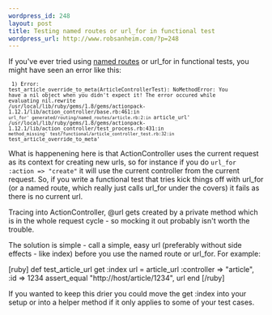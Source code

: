 ```yaml
--- 
wordpress_id: 248
layout: post
title: Testing named routes or url_for in functional test
wordpress_url: http://www.robsanheim.com/?p=248
---
```

If you've ever tried using <a href="http://wiki.rubyonrails.org/rails/pages/NamedRoutes">named routes</a> or url_for in functional tests, you might have seen an error like this:

<code style="font-size: 10px;">  1) Error:
test_article_override_to_meta(ArticleControllerTest):
NoMethodError: You have a nil object when you didn't expect it!
The error occured while evaluating nil.rewrite
    /usr/local/lib/ruby/gems/1.8/gems/actionpack-1.12.1/lib/action_controller/base.rb:461:in `url_for'
    generated/routing/named_routes/article.rb:2:in `article_url'
    /usr/local/lib/ruby/gems/1.8/gems/actionpack-1.12.1/lib/action_controller/test_process.rb:431:in `method_missing'
    test/functional/article_controller_test.rb:32:in `test_article_override_to_meta'</code>

What is happenening here is that ActionController uses the current request as its context for creating new urls, so for instance if you do <code>url_for :action => "create"</code> it will use the current controller from the current request.  So, if you write a functional test that tries kick things off with url_for (or a named route, which really just calls url_for under the covers) it fails as there is no current url.

Tracing into ActionController, @url gets created by a private method which is in the whole request cycle - so mocking it out probably isn't worth the trouble.

The solution is simple - call a simple, easy url (preferably without side effects - like index) before you use the named route or url_for.  For example:

[ruby]
def test_article_url
    get :index
    url = article_url :controller => "article", :id => 1234
    assert_equal "http://host/article/1234", url
end
[/ruby]

If you wanted to keep this drier you could move the get :index into your setup or into a helper method if it only applies to some of your test cases.

